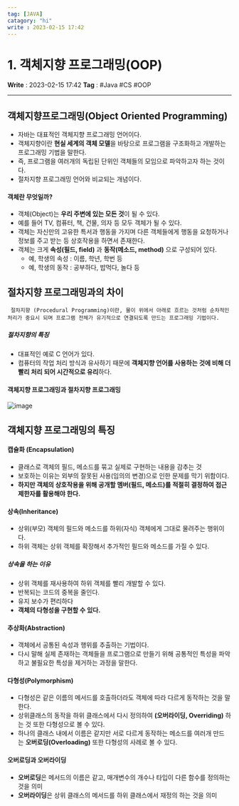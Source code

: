 ```yaml
---
tag: [JAVA]
catagory: "hi"
write : 2023-02-15 17:42
---
```

# 1. 객체지향 프로그래밍(OOP)

**Write** : 2023-02-15 17:42
**Tag** : #Java #CS #OOP
***
## 객체지향프로그래밍(Object Oriented Programming)
- 자바는 대표적인 객체지향 프로그래밍 언어이다.
- 객체지향이란 **현실 세계의 객체 모델**을 바탕으로 프로그램을 구조화하고 개발하는 프로그래밍 기법을 말한다.
- 즉, 프로그램을 여러개의 독립된 단위인 객체들의 모임으로 파악하고자 하는 것이다.
- 절차지향 프로그래밍 언어와 비교되는 개념이다.

#### 객체란 무엇일까?
- 객체(Object)는 **우리 주변에 있는 모든 것**이 될 수 있다.
- 예를 들어 TV, 컴퓨터, 책, 건물, 의자 등 모두 객체가 될 수 있다.
- 객체는 자신만의 고유한 특서과 행동을 가지며 다른 객체들에게 행동을 요청하거나 정보를 주고 받는 등 상호작용을 하면서 존재한다.
- 객체는 크게 **속성(필드, field)** 과 **동작(메소드, method)** 으로 구성되어 있다.
	- 예, 학생의 속성 : 이름, 학년, 학번 등
	- 예, 학생의 동작 : 공부하다, 밥먹다, 놀다 등

## 절차지향 프로그래밍과의 차이
``` ad-quote
 절차지향 (Procedural Programming)이란, 물이 위에서 아래로 흐르는 것처럼 순차적인 처리가 중요시 되며 프로그램 전체가 유기적으로 연결되도록 만드는 프로그래밍 기법이다.
```

##### 절차지향의 특징
- 대표적인 예로 C 언어가 있다.
- 컴퓨터의 작업 처리 방식과 유사하기 때문에 **객체지향 언어를 사용하는 것에 비해 더 빨리 처리 되어 시간적으로 유리**하다.

#### 객체지향 프로그래밍과 절차지향 프로그래밍
![image](https://user-images.githubusercontent.com/56426044/218986045-69674ca4-94b5-4a17-a8d3-bcfbc065ce48.png)

## 객체지향 프로그래밍의 특징
#### 캡슐화 (Encapsulation)
- 클래스로 객체의 필드, 메소드를 묶고 실제로 구현하는 내용을 감추는 것
- 보호하는 이유는 외부의 잘못된 사용(임의의 변경)으로 인한 문제를 막기 위함이다.
- **하지만 객체의 상호작용을 위해 공개할 멤버(필드, 메소드)를 적절히 결정하여 접근 제한자를 활용해야 한다.**

#### 상속(Inheritance)
- 상위(부모) 객체의 필드와 메소드를 하위(자식) 객체에게 그대로 물려주는 행위이다.
- 하위 객체는 상위 객체를 확장해서 추가적인 필드와 메소드를 가질 수 있다.

##### 상속을 하는 이유
- 상위 객체를 재사용하여 하위 객체를 빨리 개발할 수 있다.
- 반복되는 코드의 중복을 줄인다.
- 유지 보수가 편리하다
- **객체의 다형성을 구현할 수 있다.**

#### 추상화(Abstraction)
- 객체에서 공통된 속성과 행위를 추출하는 기법이다.
- 다시 말해 실제 존재하는 객체들을 프로그램으로 만들기 위해 공통적인 특성을 파악하고 불필요한 특성을 제거하는 과정을 말한다.

#### 다형성(Polymorphism)
- 다형성은 같은 이름의 메서드를 호출하더라도 객체에 따라 다르게 동작하는 것을 말한다.
- 상위클래스의 동작을 하위 클래스에서 다시 정의하여 **(오버라이딩, Overriding)** 하는 것 또한 다형성으로 볼 수 있다.
- 하나의 클래스 내에서 이름은 같지만 서로 다르게 동작하는 메소드를 여러개 만드는 **오버로딩(Overloading)** 또한 다형성의 사례로 볼 수 있다.

#### 오버로딩과 오버라이딩
- **오버로딩**은 메서드의 이름은 같고, 매개변수의 개수나 타입이 다른 함수를 정의하는 것을 의미
- **오버라이딩**은 상위 클래스의 메서드를 하위 클래스에서 재정의 하는 것을 의미